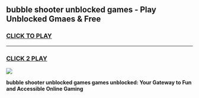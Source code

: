 
## bubble shooter unblocked games - Play Unblocked Gmaes & Free
<h3>
<a href="https://premium.freeplayer.one?title=bubble_shooter_unblocked_games&ref=19F">CLICK TO PLAY</a></h3>
<hr>

<h3>
<a href="https://premium.freeplayer.one?title=bubble_shooter_unblocked_games&ref=19F">CLICK 2 PLAY</a>
  
</h3>

<a href="https://premium.freeplayer.one?title=bubble_shooter_unblocked_games&ref=19F/"><img src="https://clearcache.store/games.png"></a>


**bubble shooter unblocked games games unblocked: Your Gateway to Fun and Accessible Online Gaming**
